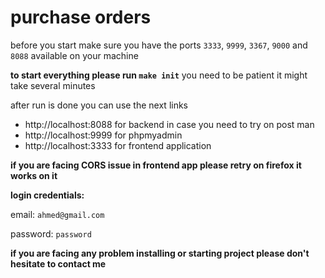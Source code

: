 # **purchase orders**
before you start make sure you have the ports `3333`, `9999`, `3367`, `9000` and `8088`
available on your machine

**to start everything please run `make init`**
you need to be patient it might take several minutes

after run is done you can use the next links

- http://localhost:8088 for backend in case you need to try on post man
- http://localhost:9999 for phpmyadmin
- http://localhost:3333 for frontend application

**if you are facing CORS issue in frontend app please retry on firefox it works on it**

**login credentials:**

email:    `ahmed@gmail.com`

password: `password`

****if you are facing any problem installing or starting project please don't hesitate to contact me****